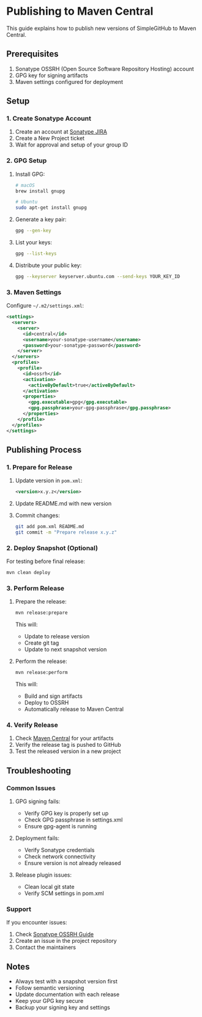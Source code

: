 # Publishing to Maven Central

This guide explains how to publish new versions of SimpleGitHub to Maven Central.

## Prerequisites

1. Sonatype OSSRH (Open Source Software Repository Hosting) account
2. GPG key for signing artifacts
3. Maven settings configured for deployment

## Setup

### 1. Create Sonatype Account

1. Create an account at [Sonatype JIRA](https://issues.sonatype.org/)
2. Create a New Project ticket
3. Wait for approval and setup of your group ID

### 2. GPG Setup

1. Install GPG:
   ```bash
   # macOS
   brew install gnupg
   
   # Ubuntu
   sudo apt-get install gnupg
   ```

2. Generate a key pair:
   ```bash
   gpg --gen-key
   ```

3. List your keys:
   ```bash
   gpg --list-keys
   ```

4. Distribute your public key:
   ```bash
   gpg --keyserver keyserver.ubuntu.com --send-keys YOUR_KEY_ID
   ```

### 3. Maven Settings

Configure `~/.m2/settings.xml`:

```xml
<settings>
  <servers>
    <server>
      <id>central</id>
      <username>your-sonatype-username</username>
      <password>your-sonatype-password</password>
    </server>
  </servers>
  <profiles>
    <profile>
      <id>ossrh</id>
      <activation>
        <activeByDefault>true</activeByDefault>
      </activation>
      <properties>
        <gpg.executable>gpg</gpg.executable>
        <gpg.passphrase>your-gpg-passphrase</gpg.passphrase>
      </properties>
    </profile>
  </profiles>
</settings>
```

## Publishing Process

### 1. Prepare for Release

1. Update version in `pom.xml`:
   ```xml
   <version>x.y.z</version>
   ```

2. Update README.md with new version
3. Commit changes:
   ```bash
   git add pom.xml README.md
   git commit -m "Prepare release x.y.z"
   ```

### 2. Deploy Snapshot (Optional)

For testing before final release:

```bash
mvn clean deploy
```

### 3. Perform Release

1. Prepare the release:
   ```bash
   mvn release:prepare
   ```
   This will:
   - Update to release version
   - Create git tag
   - Update to next snapshot version

2. Perform the release:
   ```bash
   mvn release:perform
   ```
   This will:
   - Build and sign artifacts
   - Deploy to OSSRH
   - Automatically release to Maven Central

### 4. Verify Release

1. Check [Maven Central](https://search.maven.org/) for your artifacts
2. Verify the release tag is pushed to GitHub
3. Test the released version in a new project

## Troubleshooting

### Common Issues

1. GPG signing fails:
   - Verify GPG key is properly set up
   - Check GPG passphrase in settings.xml
   - Ensure gpg-agent is running

2. Deployment fails:
   - Verify Sonatype credentials
   - Check network connectivity
   - Ensure version is not already released

3. Release plugin issues:
   - Clean local git state
   - Verify SCM settings in pom.xml

### Support

If you encounter issues:
1. Check [Sonatype OSSRH Guide](https://central.sonatype.org/publish/publish-guide/)
2. Create an issue in the project repository
3. Contact the maintainers

## Notes

- Always test with a snapshot version first
- Follow semantic versioning
- Update documentation with each release
- Keep your GPG key secure
- Backup your signing key and settings 